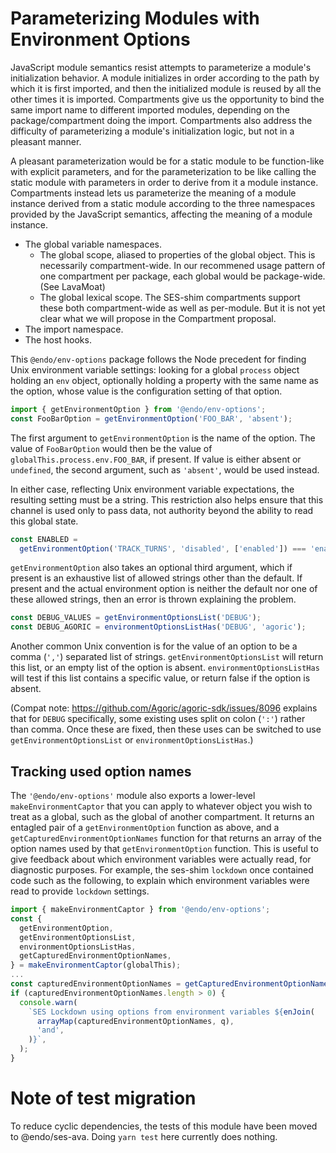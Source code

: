 # Parameterizing Modules with Environment Options

JavaScript module semantics resist attempts to parameterize a module's
initialization behavior. A module initializes in order according to
the path by which it is first imported, and then the initialized module
is reused by all the other times it is imported. Compartments give us
the opportunity to bind the same import name to different imported
modules, depending on the package/compartment doing the import. Compartments
also address the difficulty of parameterizing a module's initialization
logic, but not in a pleasant manner.

A pleasant parameterization would be for a static module to be function-like
with explicit parameters, and for the parameterization to be like
calling the static module with parameters in order to derive from it a
module instance. Compartments instead lets us parameterize the meaning
of a module instance derived from a static module according to the
three namespaces provided by the JavaScript semantics, affecting the
meaning of a module instance.
   * The global variable namespaces.
      * The global scope, aliased to properties of the global object.
        This is necessarily compartment-wide. In our
        recommened usage pattern of one compartment per package,
        each global would be package-wide. (See LavaMoat)
      * The global lexical scope. The SES-shim compartments support
        these both compartment-wide as well as per-module. But it is
        not yet clear what we will propose in the Compartment proposal.
   * The import namespace.
   * The host hooks.

This `@endo/env-options` package follows the Node precedent for
finding Unix environment variable settings: looking for a
global `process` object holding an `env` object,
optionally holding a property with the same name as the option,
whose value is the configuration setting of that option.

```js
import { getEnvironmentOption } from '@endo/env-options';
const FooBarOption = getEnvironmentOption('FOO_BAR', 'absent');
```

The first argument to `getEnvironmentOption` is the name of the option.
The value of `FooBarOption` would then be the value of
`globalThis.process.env.FOO_BAR`, if present.
If value is either absent or `undefined`, the second argument,
such as `'absent'`, would be used instead.

In either case, reflecting Unix environment variable expectations,
the resulting setting must be a string.
This restriction also helps ensure that this channel is used only to pass data,
not authority beyond the ability to read this global state.

```js
const ENABLED =
  getEnvironmentOption('TRACK_TURNS', 'disabled', ['enabled']) === 'enabled';
```

`getEnvironmentOption` also takes an optional third argument, which if present
is an exhaustive list of allowed strings other than the default. If present
and the actual environment option is neither the default nor one of these
allowed strings, then an error is thrown explaining the problem.

```js
const DEBUG_VALUES = getEnvironmentOptionsList('DEBUG');
const DEBUG_AGORIC = environmentOptionsListHas('DEBUG', 'agoric');
```

Another common Unix convention is for the value of an option to be a
comma (`','`) separated list of strings. `getEnvironmentOptionsList` will
return this list, or an empty list of the option is absent.
`environmentOptionsListHas` will test if this list contains a specific
value, or return false if the option is absent.

(Compat note: https://github.com/Agoric/agoric-sdk/issues/8096 explains that
for `DEBUG` specifically, some existing uses split on colon (`':'`) rather
than comma. Once these are fixed, then these uses can be switched to use
`getEnvironmentOptionsList` or `environmentOptionsListHas`.)

## Tracking used option names

The `'@endo/env-options'` module also exports a lower-level
`makeEnvironmentCaptor` that you can apply to whatever object you wish to treat
as a global, such as the global of another compartment. It returns an entagled
pair of a `getEnvironmentOption` function as above, and a
`getCapturedEnvironmentOptionNames` function for that returns an array of
the option names used by that `getEnvironmentOption` function. This is
useful to give feedback about
which environment variables were actually read, for diagnostic purposes.
For example, the
ses-shim `lockdown` once contained code such as the following, to explain which
environment variables were read to provide `lockdown` settings.

```js
import { makeEnvironmentCaptor } from '@endo/env-options';
const {
  getEnvironmentOption,
  getEnvironmentOptionsList,
  environmentOptionsListHas,
  getCapturedEnvironmentOptionNames,
} = makeEnvironmentCaptor(globalThis);
...
const capturedEnvironmentOptionNames = getCapturedEnvironmentOptionNames();
if (capturedEnvironmentOptionNames.length > 0) {
  console.warn(
    `SES Lockdown using options from environment variables ${enJoin(
      arrayMap(capturedEnvironmentOptionNames, q),
      'and',
    )}`,
  );
}
```

# Note of test migration

To reduce cyclic dependencies, the tests of this module have been moved to
@endo/ses-ava. Doing `yarn test` here currently does nothing.
